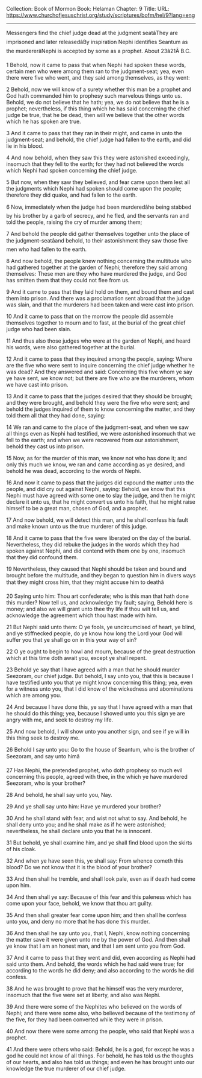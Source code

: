 Collection: Book of Mormon
Book: Helaman
Chapter: 9
Title: 
URL: https://www.churchofjesuschrist.org/study/scriptures/bofm/hel/9?lang=eng

---

Messengers find the chief judge dead at the judgment seatâThey are imprisoned and later releasedâBy inspiration Nephi identifies Seantum as the murdererâNephi is accepted by some as a prophet. About 23â21Â B.C.

1 Behold, now it came to pass that when Nephi had spoken these words, certain men who were among them ran to the judgment-seat; yea, even there were five who went, and they said among themselves, as they went:

2 Behold, now we will know of a surety whether this man be a prophet and God hath commanded him to prophesy such marvelous things unto us. Behold, we do not believe that he hath; yea, we do not believe that he is a prophet; nevertheless, if this thing which he has said concerning the chief judge be true, that he be dead, then will we believe that the other words which he has spoken are true.

3 And it came to pass that they ran in their might, and came in unto the judgment-seat; and behold, the chief judge had fallen to the earth, and did lie in his blood.

4 And now behold, when they saw this they were astonished exceedingly, insomuch that they fell to the earth; for they had not believed the words which Nephi had spoken concerning the chief judge.

5 But now, when they saw they believed, and fear came upon them lest all the judgments which Nephi had spoken should come upon the people; therefore they did quake, and had fallen to the earth.

6 Now, immediately when the judge had been murderedâhe being stabbed by his brother by a garb of secrecy, and he fled, and the servants ran and told the people, raising the cry of murder among them;

7 And behold the people did gather themselves together unto the place of the judgment-seatâand behold, to their astonishment they saw those five men who had fallen to the earth.

8 And now behold, the people knew nothing concerning the multitude who had gathered together at the garden of Nephi; therefore they said among themselves: These men are they who have murdered the judge, and God has smitten them that they could not flee from us.

9 And it came to pass that they laid hold on them, and bound them and cast them into prison. And there was a proclamation sent abroad that the judge was slain, and that the murderers had been taken and were cast into prison.

10 And it came to pass that on the morrow the people did assemble themselves together to mourn and to fast, at the burial of the great chief judge who had been slain.

11 And thus also those judges who were at the garden of Nephi, and heard his words, were also gathered together at the burial.

12 And it came to pass that they inquired among the people, saying: Where are the five who were sent to inquire concerning the chief judge whether he was dead? And they answered and said: Concerning this five whom ye say ye have sent, we know not; but there are five who are the murderers, whom we have cast into prison.

13 And it came to pass that the judges desired that they should be brought; and they were brought, and behold they were the five who were sent; and behold the judges inquired of them to know concerning the matter, and they told them all that they had done, saying:

14 We ran and came to the place of the judgment-seat, and when we saw all things even as Nephi had testified, we were astonished insomuch that we fell to the earth; and when we were recovered from our astonishment, behold they cast us into prison.

15 Now, as for the murder of this man, we know not who has done it; and only this much we know, we ran and came according as ye desired, and behold he was dead, according to the words of Nephi.

16 And now it came to pass that the judges did expound the matter unto the people, and did cry out against Nephi, saying: Behold, we know that this Nephi must have agreed with some one to slay the judge, and then he might declare it unto us, that he might convert us unto his faith, that he might raise himself to be a great man, chosen of God, and a prophet.

17 And now behold, we will detect this man, and he shall confess his fault and make known unto us the true murderer of this judge.

18 And it came to pass that the five were liberated on the day of the burial. Nevertheless, they did rebuke the judges in the words which they had spoken against Nephi, and did contend with them one by one, insomuch that they did confound them.

19 Nevertheless, they caused that Nephi should be taken and bound and brought before the multitude, and they began to question him in divers ways that they might cross him, that they might accuse him to deathâ

20 Saying unto him: Thou art confederate; who is this man that hath done this murder? Now tell us, and acknowledge thy fault; saying, Behold here is money; and also we will grant unto thee thy life if thou wilt tell us, and acknowledge the agreement which thou hast made with him.

21 But Nephi said unto them: O ye fools, ye uncircumcised of heart, ye blind, and ye stiffnecked people, do ye know how long the Lord your God will suffer you that ye shall go on in this your way of sin?

22 O ye ought to begin to howl and mourn, because of the great destruction which at this time doth await you, except ye shall repent.

23 Behold ye say that I have agreed with a man that he should murder Seezoram, our chief judge. But behold, I say unto you, that this is because I have testified unto you that ye might know concerning this thing; yea, even for a witness unto you, that I did know of the wickedness and abominations which are among you.

24 And because I have done this, ye say that I have agreed with a man that he should do this thing; yea, because I showed unto you this sign ye are angry with me, and seek to destroy my life.

25 And now behold, I will show unto you another sign, and see if ye will in this thing seek to destroy me.

26 Behold I say unto you: Go to the house of Seantum, who is the brother of Seezoram, and say unto himâ

27 Has Nephi, the pretended prophet, who doth prophesy so much evil concerning this people, agreed with thee, in the which ye have murdered Seezoram, who is your brother?

28 And behold, he shall say unto you, Nay.

29 And ye shall say unto him: Have ye murdered your brother?

30 And he shall stand with fear, and wist not what to say. And behold, he shall deny unto you; and he shall make as if he were astonished; nevertheless, he shall declare unto you that he is innocent.

31 But behold, ye shall examine him, and ye shall find blood upon the skirts of his cloak.

32 And when ye have seen this, ye shall say: From whence cometh this blood? Do we not know that it is the blood of your brother?

33 And then shall he tremble, and shall look pale, even as if death had come upon him.

34 And then shall ye say: Because of this fear and this paleness which has come upon your face, behold, we know that thou art guilty.

35 And then shall greater fear come upon him; and then shall he confess unto you, and deny no more that he has done this murder.

36 And then shall he say unto you, that I, Nephi, know nothing concerning the matter save it were given unto me by the power of God. And then shall ye know that I am an honest man, and that I am sent unto you from God.

37 And it came to pass that they went and did, even according as Nephi had said unto them. And behold, the words which he had said were true; for according to the words he did deny; and also according to the words he did confess.

38 And he was brought to prove that he himself was the very murderer, insomuch that the five were set at liberty, and also was Nephi.

39 And there were some of the Nephites who believed on the words of Nephi; and there were some also, who believed because of the testimony of the five, for they had been converted while they were in prison.

40 And now there were some among the people, who said that Nephi was a prophet.

41 And there were others who said: Behold, he is a god, for except he was a god he could not know of all things. For behold, he has told us the thoughts of our hearts, and also has told us things; and even he has brought unto our knowledge the true murderer of our chief judge.
